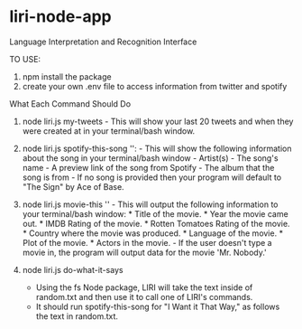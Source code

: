 # liri-node-app
Language Interpretation and Recognition Interface

TO USE:
1) npm install the package
2) create your own .env file to access information from twitter and spotify


What Each Command Should Do
 1) node liri.js my-tweets
         - This will show your last 20 tweets and when they were created at in your terminal/bash window.

 2) node liri.js spotify-this-song '<song name here>':
         - This will show the following information about the song in your terminal/bash window
           - Artist(s)
           - The song's name
           - A preview link of the song from Spotify
           - The album that the song is from
         - If no song is provided then your program will default to "The Sign" by Ace of Base.
  
  3) node liri.js movie-this '<movie name here>'
         - This will output the following information to your terminal/bash window:
            * Title of the movie.
            * Year the movie came out.
            * IMDB Rating of the movie.
            * Rotten Tomatoes Rating of the movie.
            * Country where the movie was produced.
            * Language of the movie.
            * Plot of the movie.
            * Actors in the movie.
         - If the user doesn't type a movie in, the program will output data for the movie 'Mr. Nobody.'

  3) node liri.js do-what-it-says
        - Using the fs Node package, LIRI will take the text inside of random.txt and then use it to call one of LIRI's commands.
        - It should run spotify-this-song for "I Want it That Way," as follows the text in random.txt.
